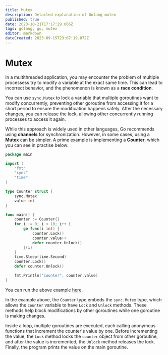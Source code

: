 ```yaml
---
title: Mutex
description: Detailed explanation of Golang mutex
published: true
date: 2023-10-21T17:17:29.066Z
tags: golang, go, mutex
editor: markdown
dateCreated: 2023-09-15T23:07:19.872Z
---
```


# Mutex

In a multithreaded application, you may encounter the problem of multiple processess try to modify a variable at the exact same time. This can lead to incorrect behavior, and the phenomenon is known as a **race condition**.

You can use `sync.Mutex` to lock a variable that multiple goroutines want to modify concurrently, preventing other goroutine from accessing it for a short period to ensure the modification happens safely. After the necessary changes, you can release the lock, allowing other concurrently running processes to access it again.

While this approach is widely used in other languages, Go recommends using **channels** for synchronization. However, in some cases, using a **Mutex** can be simpler. A prime example is implementing a **Counter**, which you can see in practise below:

```go
package main

import (
	"fmt"
	"sync"
	"time"
)

type Counter struct {
	sync.Mutex
	value int
}

func main() {
	counter := Counter{}
	for i := 0; i < 10; i++ {
		go func(i int) {
			counter.Lock()
			counter.value++
			defer counter.Unlock()
		}(i)
	}
	time.Sleep(time.Second)
	counter.Lock()
	defer counter.Unlock()

	fmt.Println("counter", counter.value)
}
```

You can run the above example [here](https://goplay.followthepattern.net/snippet/RzkGyvSaRUp?v=goprev).

In the example above, the `Counter` type embeds the `sync.Mutex` type, which allows the `counter` variable to have `Lock` and `Unlock` methods. These methods help block modifications by other goroutines while one goroutine is making changes.

Inside a loop, multiple goroutines are executed, each calling anonymous functions that increment the counter's value by one. Before incrementing the value, the `Lock` method locks the `counter` object from other goroutine, and after the value is incremented, the `Unlock` method releases the lock. Finally, the program prints the value on the main goroutine.